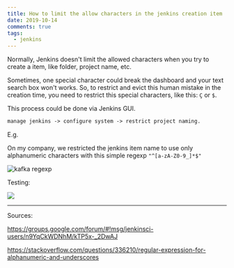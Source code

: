 ```yaml
---
title: How to limit the allow characters in the jenkins creation item
date: 2019-10-14
comments: true
tags:
  - jenkins
---
```


Normally, Jenkins doesn't limit the allowed characters when you try to create a item, like folder, project name, etc. 

Sometimes, one special character could break the dashboard and your text search box won't works. So, to restrict and evict this human mistake in the creation time, you need to restrict this special characters, like this: `Ç` or `$`. 

This process could be done via Jenkins GUI. 

```txt
manage jenkins -> configure system -> restrict project naming.
```

E.g.

On my company, we restricted the jenkins item name to use only alphanumeric characters with this simple regexp  `"^[a-zA-Z0-9_]*$"`

![kafka regexp](/images/kafka_regexp.png)

Testing:

![](https://files.slack.com/files-pri/T0G7ZH5PX-FPCULEBTJ/image.png)

-----

Sources:

https://groups.google.com/forum/#!msg/jenkinsci-users/n9YqCkWDNhM/kTP5x-_2DwAJ

https://stackoverflow.com/questions/336210/regular-expression-for-alphanumeric-and-underscores

